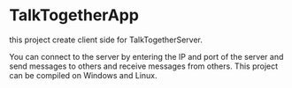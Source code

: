 # TalkTogetherApp
this project create client side for TalkTogetherServer.

You can connect to the server by entering the IP and port of the server and send messages to others and receive messages from others.
This project can be compiled on Windows and Linux.
